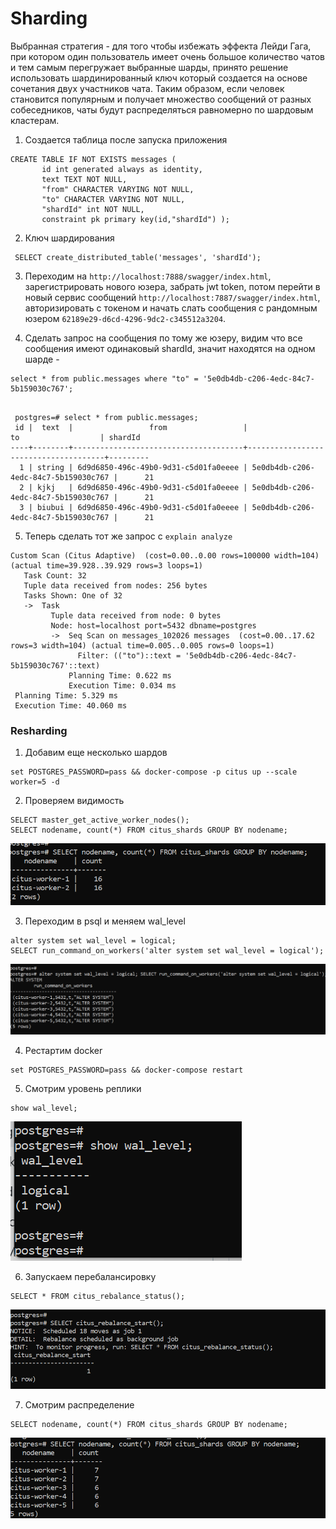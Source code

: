# Sharding

Выбранная стратегия - для того чтобы избежать эффекта Лейди Гага, при котором один пользователь имеет очень большое количество чатов и тем самым перегружает выбранные шарды, принято решение использовать шардинированный ключ который создается на основе сочетания двух участников чата. Таким образом, если человек становится популярным и получает множество сообщений от разных собеседников, чаты будут распределяться равномерно по шардовым кластерам.

1) Создается таблица после запуска приложения
```
CREATE TABLE IF NOT EXISTS messages (
       id int generated always as identity,
       text TEXT NOT NULL,
       "from" CHARACTER VARYING NOT NULL,
       "to" CHARACTER VARYING NOT NULL,
       "shardId" int NOT NULL,
       constraint pk primary key(id,"shardId") );
```
2) Ключ шардирования 
```
 SELECT create_distributed_table('messages', 'shardId');
```
3) Переходим на `http://localhost:7888/swagger/index.html`, зарегистрировать нового юзера, забрать jwt token, потом перейти
   в новый сервис сообщений `http://localhost:7887/swagger/index.html`, авторизировать с токеном и начать слать сообщения c
   рандомным юзером `62189e29-d6cd-4296-9dc2-c345512a3204`.

4) Сделать запрос на сообщения по тому же юзеру, видим что все сообщения имеют одинаковый shardId, значит находятся на одном шарде -
```
select * from public.messages where "to" = '5e0db4db-c206-4edc-84c7-5b159030c767';
```
```

 postgres=# select * from public.messages;
 id |  text  |                 from                 |                  to                  | shardId
----+--------+--------------------------------------+--------------------------------------+---------
  1 | string | 6d9d6850-496c-49b0-9d31-c5d01fa0eeee | 5e0db4db-c206-4edc-84c7-5b159030c767 |      21
  2 | kjkj   | 6d9d6850-496c-49b0-9d31-c5d01fa0eeee | 5e0db4db-c206-4edc-84c7-5b159030c767 |      21
  3 | biubui | 6d9d6850-496c-49b0-9d31-c5d01fa0eeee | 5e0db4db-c206-4edc-84c7-5b159030c767 |      21
```
5) Теперь сделать тот же запрос с `explain analyze`
```
Custom Scan (Citus Adaptive)  (cost=0.00..0.00 rows=100000 width=104) (actual time=39.928..39.929 rows=3 loops=1)
   Task Count: 32
   Tuple data received from nodes: 256 bytes
   Tasks Shown: One of 32
   ->  Task
         Tuple data received from node: 0 bytes
         Node: host=localhost port=5432 dbname=postgres
         ->  Seq Scan on messages_102026 messages  (cost=0.00..17.62 rows=3 width=104) (actual time=0.005..0.005 rows=0 loops=1)
               Filter: (("to")::text = '5e0db4db-c206-4edc-84c7-5b159030c767'::text)
             Planning Time: 0.622 ms
             Execution Time: 0.034 ms
 Planning Time: 5.329 ms
 Execution Time: 40.060 ms
```
### Resharding

1) Добавим еще несколько шардов
```
set POSTGRES_PASSWORD=pass && docker-compose -p citus up --scale worker=5 -d
```
2) Проверяем видимость
```
SELECT master_get_active_worker_nodes();
SELECT nodename, count(*) FROM citus_shards GROUP BY nodename;
```
![first](https://github.com/olegtar83/OtusHomework/blob/master/Reports/Sharding/first.png)

3) Переходим в psql и меняем wal_level
```
alter system set wal_level = logical;
SELECT run_command_on_workers('alter system set wal_level = logical');
```
![wal](https://github.com/olegtar83/OtusHomework/blob/master/Reports/Sharding/wal.png)

4) Рестартим docker
```
set POSTGRES_PASSWORD=pass && docker-compose restart
```
5) Смотрим уровень реплики
```
show wal_level;
```
![wal](https://github.com/olegtar83/OtusHomework/blob/master/Reports/Sharding/logical.png)

6) Запускаем перебалансировку
```
SELECT * FROM citus_rebalance_status();
```
![rebalance](https://github.com/olegtar83/OtusHomework/blob/master/Reports/Sharding/rebalance.png)

7) Смотрим распределение
```
SELECT nodename, count(*) FROM citus_shards GROUP BY nodename;
```
![done](https://github.com/olegtar83/OtusHomework/blob/master/Reports/Sharding/done.png)
